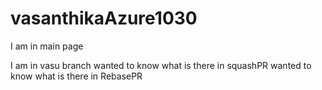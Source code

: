 # vasanthikaAzure1030

I am in main page

I am in vasu branch
wanted to know what is there in squashPR
wanted to know what is there in RebasePR
